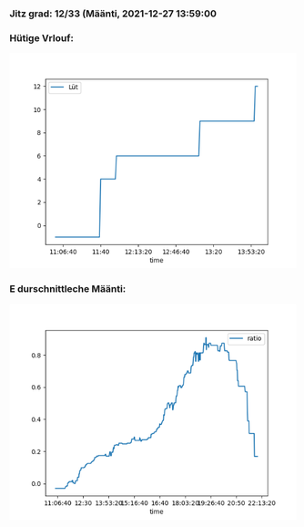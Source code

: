 ### Jitz grad: 12/33 (Määnti, 2021-12-27 13:59:00

### Hütige Vrlouf:
![Graph](Today.png)

### E durschnittleche Määnti:
![Graph](Määnti.png)